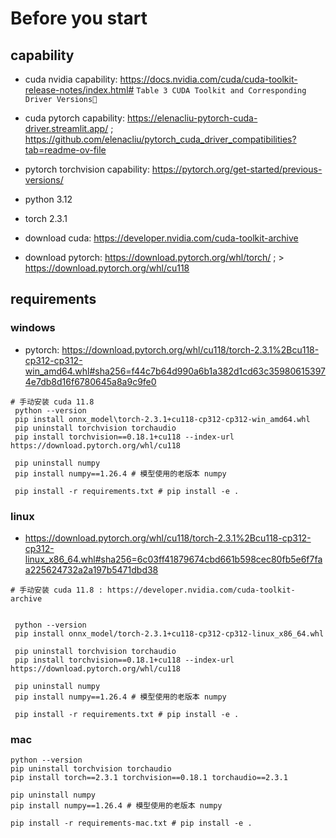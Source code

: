 # Before you start

## capability

+ cuda nvidia capability:  https://docs.nvidia.com/cuda/cuda-toolkit-release-notes/index.html#
  `Table 3 CUDA Toolkit and Corresponding Driver Versions`
+ cuda pytorch capability: https://elenacliu-pytorch-cuda-driver.streamlit.app/ ; https://github.com/elenacliu/pytorch_cuda_driver_compatibilities?tab=readme-ov-file
+ pytorch torchvision capability: https://pytorch.org/get-started/previous-versions/

+ python 3.12
+ torch 2.3.1
+ download cuda: https://developer.nvidia.com/cuda-toolkit-archive
+ download pytorch: https://download.pytorch.org/whl/torch/ ; > https://download.pytorch.org/whl/cu118

## requirements

### windows

+ pytorch: https://download.pytorch.org/whl/cu118/torch-2.3.1%2Bcu118-cp312-cp312-win_amd64.whl#sha256=f44c7b64d990a6b1a382d1cd63c359806153974e7db8d16f6780645a8a9c9fe0
```shell
# 手动安装 cuda 11.8
 python --version
 pip install onnx_model\torch-2.3.1+cu118-cp312-cp312-win_amd64.whl
 pip uninstall torchvision torchaudio
 pip install torchvision==0.18.1+cu118 --index-url https://download.pytorch.org/whl/cu118
 
 pip uninstall numpy
 pip install numpy==1.26.4 # 模型使用的老版本 numpy
 
 pip install -r requirements.txt # pip install -e .
```

### linux
+ https://download.pytorch.org/whl/cu118/torch-2.3.1%2Bcu118-cp312-cp312-linux_x86_64.whl#sha256=6c03ff41879674cbd661b598cec80fb5e6f7faa225624732a2a197b5471dbd38

```shell
# 手动安装 cuda 11.8 : https://developer.nvidia.com/cuda-toolkit-archive


 python --version
 pip install onnx_model/torch-2.3.1+cu118-cp312-cp312-linux_x86_64.whl
 
 pip uninstall torchvision torchaudio
 pip install torchvision==0.18.1+cu118 --index-url https://download.pytorch.org/whl/cu118
 
 pip uninstall numpy
 pip install numpy==1.26.4 # 模型使用的老版本 numpy
 
 pip install -r requirements.txt # pip install -e .
```

### mac

```
python --version
pip uninstall torchvision torchaudio
pip install torch==2.3.1 torchvision==0.18.1 torchaudio==2.3.1

pip uninstall numpy
pip install numpy==1.26.4 # 模型使用的老版本 numpy

pip install -r requirements-mac.txt # pip install -e .
```